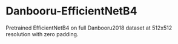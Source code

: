 # Danbooru-EfficientNetB4
Pretrained EfficientNetB4 on full Danbooru2018 dataset at 512x512 resolution with zero padding.
